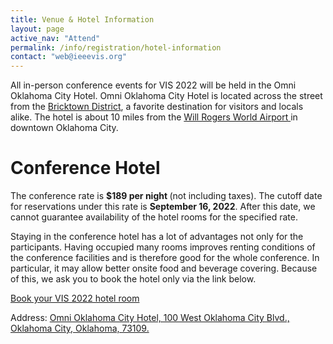```yaml
---
title: Venue & Hotel Information
layout: page
active_nav: "Attend"
permalink: /info/registration/hotel-information
contact: "web@ieeevis.org"
---
```



All in-person conference events for VIS 2022 will be held in the Omni Oklahoma City Hotel. Omni Oklahoma City Hotel is located across the street from the 
<a href="https://www.visitokc.com/bricktown">Bricktown District</a>, a favorite destination for visitors and locals alike. The hotel is about 10 miles 
from the <a href="https://flyokc.com/"> Will Rogers World Airport </a> in downtown Oklahoma City.

# Conference Hotel

The conference rate is <b>$189 per night </b> (not including taxes). The cutoff date for reservations under this rate is 
<b>September 16, 2022</b>.  After this date, we cannot guarantee availability of the hotel rooms for the specified rate.

Staying in the conference hotel has a lot of advantages not only for the participants. Having occupied many rooms improves renting conditions
of the conference facilities and is therefore good for the whole conference. In particular, it may allow better onsite food and beverage 
covering. Because of this, we ask you to book the hotel only via the link below.

<a href="https://www.omnihotels.com/hotels/oklahoma-city/meetings/ieee-vis-2022-10142022" class="button">
  Book your VIS 2022 hotel room</a>


Address: <a href = "https://goo.gl/maps/s2ZbVVdoHbcwxsLr8">Omni Oklahoma City Hotel, 100 West Oklahoma City Blvd., Oklahoma City, Oklahoma, 73109.</a>



